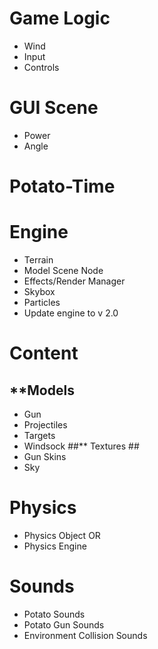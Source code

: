 # Game Logic #
  * Wind
  * Input
  * Controls

# GUI Scene #
  * Power
  * Angle

# Potato-Time #

# Engine #
  * Terrain
  * Model Scene Node
  * Effects/Render Manager
  * Skybox
  * Particles
  * Update engine to v 2.0
# Content #
## **Models ##
  * Gun
  * Projectiles
  * Targets
  * Windsock
##** Textures ##
  * Gun Skins
  * Sky

# Physics #
  * Physics Object
OR
  * Physics Engine

# Sounds #
  * Potato Sounds
  * Potato Gun Sounds
  * Environment Collision Sounds

